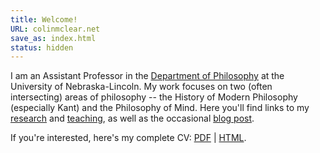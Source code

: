 ```yaml
---
title: Welcome! 
URL: colinmclear.net
save_as: index.html
status: hidden
---
```


I am an Assistant Professor in the [Department of
Philosophy](http://www.unl.edu/philosophy/) at the University of
Nebraska-Lincoln. My work focuses on two (often intersecting) areas of
philosophy -- the History of Modern Philosophy (especially Kant) and the
Philosophy of Mind. Here you'll find links to my
[research]({filename}/pages/Research.md) and
[teaching]({filename}/pages/Teaching.md), as well as the occasional [blog
post](http://colinmclear.net/category/blog).

If you're interested, here's my complete CV: [PDF]({filename}/pdfs/McLearCV.pdf) 
| [HTML]({filename}/extra/McLearCV.html).


